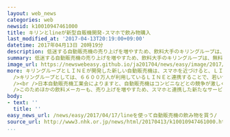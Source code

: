 ```yaml
---
layout: web_news
categories: web
newsid: k10010947461000
title: キリンとlineが新型自販機開発-スマホで飲み物購入
last_modified_at: '2017-04-13T20:19:00+09:00'
datetime: 2017年04月13日 20時19分
description: 低迷する自動販売機の売り上げを増やすため、飲料大手のキリングループは、無料通信アプリのＬＩＮＥと連携して、スマートフォンで商品を買ったり、ポイントがたまったりする新しい自動販売機を開発し、１３日から設置し始めました。
summary: 低迷する自動販売機の売り上げを増やすため、飲料大手のキリングループは、無料通信アプリのＬＩＮＥと連携して、スマートフォンで商品を買ったり、ポイントがたまったりする新しい自動販売機を開発し、１３日から設置し始めました。
image_url: https://newswebeasy.github.io/ja201704/news/easy/image/2017/04/17/k10010947461000.jpg
more: キリングループとＬＩＮＥが開発した新しい自動販売機は、スマホを近づけると、ＬＩＮＥのアプリにある電子マネーの機能で飲み物を買うことができます。<br />ポイントもたまり、たまったポイントは飲み物を買うクーポンに交換したり、クーポンは別のユーザーに送ることもできます。<br
  />キリングループとしては、６６００万人が利用しているＬＩＮＥと連携することで、若い世代にたくさん利用してもらいたいとしていて、設置台数は１年で２万台に増やしたいとしています。<br
  /><br />日本自動販売機工業会によりますと、自動販売機はコンビニなどとの競争が激しく、売り上げが去年までの１０年間で２０％余り減少しています。<br /><br
  />このためほかの飲料メーカーも、売り上げを増やすため、スマホと連携した新たなサービスを相次いで打ち出しています。<br /><br />キリングループで自動販売機の事業を担当する会社の岩田実社長は「消費者が購入したデータを分析して、販売機の品ぞろえを変えたり、ＬＩＮＥを通じて特定の年齢層向けに新しい飲み物をＰＲすることもできる」と話し、期待感を示しました。
body:
- text: ''
  title: ''
easy_news_url: /news/easy/2017/04/17/lineを使って自動販売機の飲み物を買う/
source_url: http://www3.nhk.or.jp/news/html/20170413/k10010947461000.html?utm_int=nsearch_contents_search-items_001
...
```

